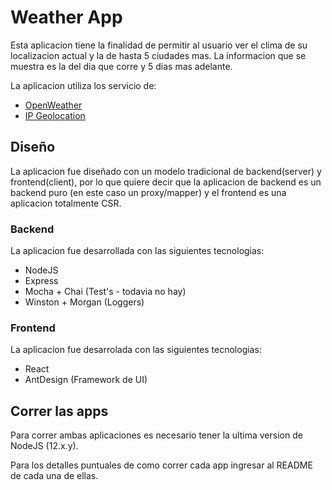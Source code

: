 # Weather App
Esta aplicacion tiene la finalidad de permitir al usuario ver el clima de su localizacion actual y la de hasta 5 ciudades mas.
La informacion que se muestra es la del dia que corre y 5 dias mas adelante.

La aplicacion utiliza los servicio de:
* [OpenWeather](https://openweathermap.org)
* [IP Geolocation](https://app.ipgeolocation.io/)

## Diseño
La aplicacion fue diseñado con un modelo tradicional de backend(server) y frontend(client), por lo que quiere decir que la aplicacion de backend es un backend puro (en este caso un proxy/mapper) y el frontend es una aplicacion totalmente CSR.

### Backend
La aplicacion fue desarrollada con las siguientes tecnologias:
* NodeJS
* Express
* Mocha + Chai (Test's - todavia no hay)
* Winston + Morgan (Loggers)

### Frontend
La aplicacion fue desarrolada con las siguientes tecnologias:
* React
* AntDesign (Framework de UI)


## Correr las apps
Para correr ambas aplicaciones es necesario tener la ultima version de NodeJS (12.x.y).

Para los detalles puntuales de como correr cada app ingresar al README de cada una de ellas.
